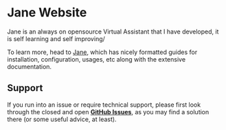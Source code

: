Jane Website
===================

Jane is an always on opensource Virtual Assistant that I have developed, it is self learning and self improving/

To learn more, head to [Jane](http://naseem.github.io/), which has nicely formatted guides for installation, configuration, usages, etc along with the extensive documentation.

## Support

If you run into an issue or require technical support, please first look through the closed and open **[GitHub Issues](https://github.com/naseeme2b/Jane-project/issues)**, as you may find a solution there (or some useful advice, at least).

